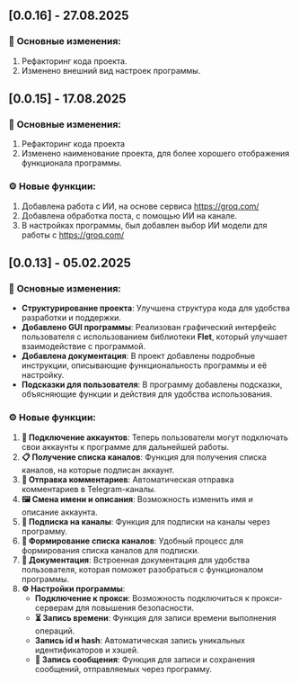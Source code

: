 ## [0.0.16] - 27.08.2025

### 🚀 **Основные изменения:**

1. Рефакторинг кода проекта.
2. Изменено внешний вид настроек программы.

## [0.0.15] - 17.08.2025

### 🚀 **Основные изменения:**

1. Рефакторинг кода проекта
2. Изменено наименование проекта, для более хорошего отображения функционала программы. 

### ⚙️ **Новые функции:**

1. Добавлена работа с ИИ, на основе сервиса https://groq.com/
2. Добавлена обработка поста, с помощью ИИ на канале.
3. В настройках программы, был добавлен выбор ИИ модели для работы с https://groq.com/

## [0.0.13] - 05.02.2025

### 🚀 **Основные изменения:**

- **Структурирование проекта**: Улучшена структура кода для удобства разработки и поддержки.
- **Добавлено GUI программы**: Реализован графический интерфейс пользователя с использованием библиотеки **Flet**,
  который улучшает взаимодействие с программой.
- **Добавлена документация**: В проект добавлены подробные инструкции, описывающие функциональность программы и её
  настройку.
- **Подсказки для пользователя**: В программу добавлены подсказки, объясняющие функции и действия для удобства
  использования.

### ⚙️ **Новые функции:**

1. **🔗 Подключение аккаунтов**: Теперь пользователи могут подключать свои аккаунты к программе для дальнейшей работы.
2. **📋 Получение списка каналов**: Функция для получения списка каналов, на которые подписан аккаунт.
3. **💬 Отправка комментариев**: Автоматическая отправка комментариев в Telegram-каналы.
4. **🖼️ Смена имени и описания**: Возможность изменить имя и описание аккаунта.
5. **🔗 Подписка на каналы**: Функция для подписки на каналы через программу.
6. **📂 Формирование списка каналов**: Удобный процесс для формирования списка каналов для подписки.
7. **📖 Документация**: Встроенная документация для удобства пользователя, которая поможет разобраться с функционалом
   программы.
8. **⚙️ Настройки программы**:
    - **Подключение к прокси**: Возможность подключиться к прокси-серверам для повышения безопасности.
    - **⏳ Запись времени**: Функция для записи времени выполнения операций.
    - **Запись id и hash**: Автоматическая запись уникальных идентификаторов и хэшей.
    - **📝 Запись сообщения**: Функция для записи и сохранения сообщений, отправляемых через программу.